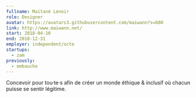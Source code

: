 ```yaml
---
fullname: Maïtané Lenoir
role: Designer
avatar: https://avatars3.githubusercontent.com/maiwann?s=600
link: http://www.maiwann.net/
start: 2018-04-10
end: 2018-12-31
employer: independent/octo
startups:
  - zam
previously:
  - embauche
---
```


Concevoir pour tou·te·s afin de créer un monde éthique & inclusif où chacun puisse se sentir légitime.
